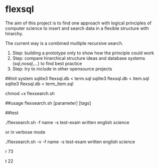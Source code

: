 # flexsql

The aim of this project is to find one approach with logical principles of computer science 
to insert and search data in a flexible structure with hirarchy.

The current way is a combined multiple recursive search.

1. Step: building a prototype only to show how the principle could work
2. Step: compare hirarchical structure ideas and database systems (sql,nosql,...) to find best practice 
3. Step: try to include in other opensource projects

##init system
sqlite3 flexsql.db < term.sql 
sqlite3 flexsql.db < item.sql
sqlite3 flexsql.db < term_item.sql

chmod +x flexsearch.sh

##usage
flexsearch.sh [parameter] [tags]

##test

 ./flexsearch.sh -f name -s test-exam written english science

or in verbose mode

 ./flexsearch.sh -v -f name -s test-exam written english science

r
73

t
22

